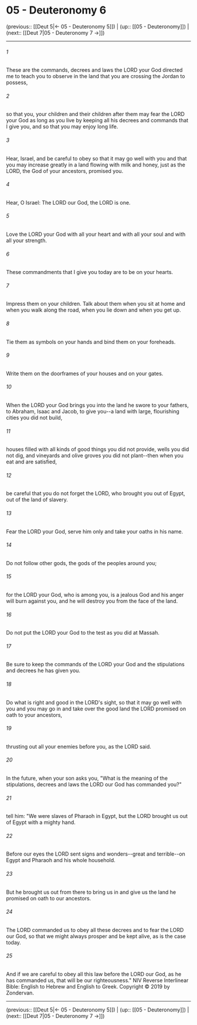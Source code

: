 # 05 - Deuteronomy 6

(previous:: [[Deut 5|← 05 - Deuteronomy 5]]) | (up:: [[05 - Deuteronomy]]) | (next:: [[Deut 7|05 - Deuteronomy 7 →]])

***


###### 1 
These are the commands, decrees and laws the LORD your God directed me to teach you to observe in the land that you are crossing the Jordan to possess, 

###### 2 
so that you, your children and their children after them may fear the LORD your God as long as you live by keeping all his decrees and commands that I give you, and so that you may enjoy long life. 

###### 3 
Hear, Israel, and be careful to obey so that it may go well with you and that you may increase greatly in a land flowing with milk and honey, just as the LORD, the God of your ancestors, promised you. 

###### 4 
Hear, O Israel: The LORD our God, the LORD is one. 

###### 5 
Love the LORD your God with all your heart and with all your soul and with all your strength. 

###### 6 
These commandments that I give you today are to be on your hearts. 

###### 7 
Impress them on your children. Talk about them when you sit at home and when you walk along the road, when you lie down and when you get up. 

###### 8 
Tie them as symbols on your hands and bind them on your foreheads. 

###### 9 
Write them on the doorframes of your houses and on your gates. 

###### 10 
When the LORD your God brings you into the land he swore to your fathers, to Abraham, Isaac and Jacob, to give you--a land with large, flourishing cities you did not build, 

###### 11 
houses filled with all kinds of good things you did not provide, wells you did not dig, and vineyards and olive groves you did not plant--then when you eat and are satisfied, 

###### 12 
be careful that you do not forget the LORD, who brought you out of Egypt, out of the land of slavery. 

###### 13 
Fear the LORD your God, serve him only and take your oaths in his name. 

###### 14 
Do not follow other gods, the gods of the peoples around you; 

###### 15 
for the LORD your God, who is among you, is a jealous God and his anger will burn against you, and he will destroy you from the face of the land. 

###### 16 
Do not put the LORD your God to the test as you did at Massah. 

###### 17 
Be sure to keep the commands of the LORD your God and the stipulations and decrees he has given you. 

###### 18 
Do what is right and good in the LORD's sight, so that it may go well with you and you may go in and take over the good land the LORD promised on oath to your ancestors, 

###### 19 
thrusting out all your enemies before you, as the LORD said. 

###### 20 
In the future, when your son asks you, "What is the meaning of the stipulations, decrees and laws the LORD our God has commanded you?" 

###### 21 
tell him: "We were slaves of Pharaoh in Egypt, but the LORD brought us out of Egypt with a mighty hand. 

###### 22 
Before our eyes the LORD sent signs and wonders--great and terrible--on Egypt and Pharaoh and his whole household. 

###### 23 
But he brought us out from there to bring us in and give us the land he promised on oath to our ancestors. 

###### 24 
The LORD commanded us to obey all these decrees and to fear the LORD our God, so that we might always prosper and be kept alive, as is the case today. 

###### 25 
And if we are careful to obey all this law before the LORD our God, as he has commanded us, that will be our righteousness." NIV Reverse Interlinear Bible: English to Hebrew and English to Greek. Copyright © 2019 by Zondervan.

***

(previous:: [[Deut 5|← 05 - Deuteronomy 5]]) | (up:: [[05 - Deuteronomy]]) | (next:: [[Deut 7|05 - Deuteronomy 7 →]])
